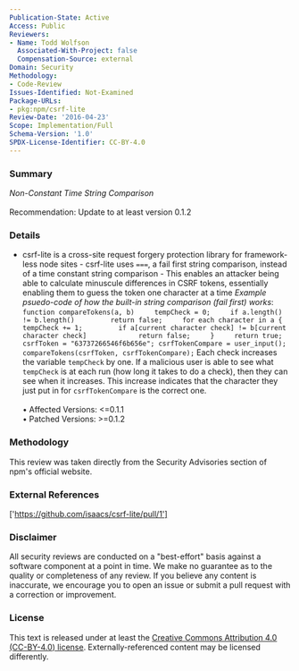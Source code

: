 ```yaml
---
Publication-State: Active
Access: Public
Reviewers:
- Name: Todd Wolfson
  Associated-With-Project: false
  Compensation-Source: external
Domain: Security
Methodology:
- Code-Review
Issues-Identified: Not-Examined
Package-URLs:
- pkg:npm/csrf-lite
Review-Date: '2016-04-23'
Scope: Implementation/Full
Schema-Version: '1.0'
SPDX-License-Identifier: CC-BY-4.0
---
```

### Summary
*Non-Constant Time String Comparison*<br><br>Recommendation: Update to at least version 0.1.2
### Details
- csrf-lite is a cross-site request forgery protection library for framework-less node sites - csrf-lite uses `===`, a fail first string comparison, instead of a time constant string comparison - This enables an attacker being able to calculate minuscule differences in CSRF tokens, essentially enabling them to guess the token one character at a time   _Example psuedo-code of how the built-in string comparison (fail first) works_: ``` function compareTokens(a, b)     tempCheck = 0;     if a.length() != b.length()         return false;     for each character in a {         tempCheck += 1;         if a[current character check] != b[current character check]             return false;     }     return true;  csrfToken = "63737266546f6b656e"; csrfTokenCompare = user_input();  compareTokens(csrfToken, csrfTokenCompare); ``` Each check increases the variable `tempCheck` by one. If a malicious user is able to see what `tempCheck` is at each run (how long it takes to do a check), then they can see when it increases. This increase indicates that the character they just put in for `csrfTokenCompare` is the correct one.
<br><br>• Affected Versions: <=0.1.1
<br>• Patched Versions: >=0.1.2
### Methodology
This review was taken directly from the Security Advisories section of npm's official website.
### External References
['https://github.com/isaacs/csrf-lite/pull/1']
### Disclaimer
All security reviews are conducted on a "best-effort" basis against a software component at a point in time. We make no guarantee as to the quality or completeness of any review. If you believe any content is inaccurate, we encourage you to open an issue or submit a pull request with a correction or improvement.
### License
This text is released under at least the [Creative Commons Attribution 4.0 (CC-BY-4.0) license](https://creativecommons.org/licenses/by/4.0/legalcode.txt). Externally-referenced content may be licensed differently.
